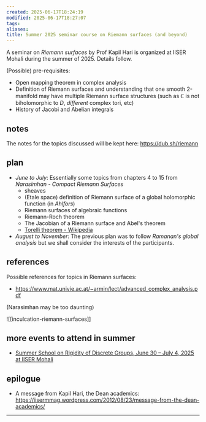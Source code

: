 ```yaml
---
created: 2025-06-17T18:24:19
modified: 2025-06-17T18:27:07
tags:
aliases:
title: Summer 2025 seminar course on Riemann surfaces (and beyond)
---
```


A seminar on *Riemann surfaces* by Prof Kapil Hari is organized at IISER Mohali during the summer of 2025. Details follow.

(Possible) pre-requisites:

- Open mapping theorem in complex analysis
- Definition of Riemann surfaces and understanding that one smooth 2-manifold may have multiple Riemann surface structures (such as $\mathbb{C}$ is not biholomorphic to $D$, *different* complex tori, etc)
- History of Jacobi and Abelian integrals

## notes

The notes for the topics discussed will be kept here: https://dub.sh/riemann 

## plan

- *June to July*: Essentially some topics from chapters 4 to 15 from _Narasimhan - Compact Riemann Surfaces_
	- sheaves
	- (Etale space) definition of Riemann surface of a global holomorphic function (in _Ahlfors_)
	- Riemann surfaces of algebraic functions
	- Riemann-Roch theorem
	- The Jacobian of a Riemann surface and Abel's theorem
	- [Torelli theorem - Wikipedia](https://en.wikipedia.org/wiki/Torelli_theorem)
- *August to November*: The previous plan was to follow *Ramanan's global analysis* but we shall consider the interests of the participants.

## references

Possible references for topics in Riemann surfaces:

- https://www.mat.univie.ac.at/~armin/lect/advanced_complex_analysis.pdf

(Narasimhan may be too daunting)

![[inculcation-riemann-surfaces]]
## more events to attend in summer

- [Summer School on Rigidity of Discrete Groups, June 30 – July 4, 2025 at IISER Mohali](https://docs.google.com/document/d/18rjLGn7hJHEmRk-QYcSysw5hH7nbYy5A/edit?tab=t.0#heading=h.afyu0gteis61)

## epilogue

- A message from Kapil Hari, the Dean academics: https://iisermmag.wordpress.com/2012/08/23/message-from-the-dean-academics/


---

